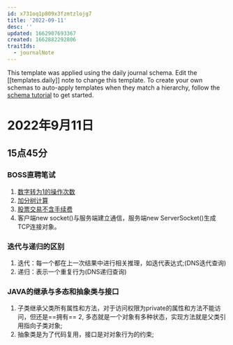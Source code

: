 ```yaml
---
id: x731oq1p809x3fzmtzlojg7
title: '2022-09-11'
desc: ''
updated: 1662907693367
created: 1662882292806
traitIds:
  - journalNote
---
```

This template was applied using the daily journal schema. Edit the [[templates.daily]] note to change this template.
To create your own schemas to auto-apply templates when they match a hierarchy, follow the [schema tutorial](https://blog.dendron.so/notes/P1DL2uXHpKUCa7hLiFbFA/) to get started.

<!--
Based on the journaling method created by Intelligent Change:
- [Intelligent Change: Our Story](https://www.intelligentchange.com/pages/our-story)
- [The Five Minute Journal](https://www.intelligentchange.com/products/the-five-minute-journal)
-->

# 2022年9月11日

## 15点45分

### BOSS直聘笔试

1. [数字转为1的操作次数](https://blog.csdn.net/zhang_1218/article/details/73137180)
2. [加分树计算](https://blog.csdn.net/zhang_1218/article/details/73137180)
3. [股票交易不含手续费](https://leetcode.cn/problems/best-time-to-buy-and-sell-stock-iv/)
4. 客户端new socket()与服务端建立通信，服务端new ServerSocket()生成TCP连接对象。

### 迭代与递归的区别

1. 迭代：每一个都在上一次结果中进行相关推理，如迭代表达式;(DNS迭代查询)
2. 递归：表示一个重复行为(DNS递归查询)

### JAVA的继承与多态和抽象类与接口

1. 子类继承父类所有属性和方法，对于访问权限为private的属性和方法不能访问，但还是==拥有==
2, 多态就是一个对象有多种状态，实现方法就是父类引用指向子类对象;
3. 抽象类是为了代码复用，接口是对对象行为的约束;
